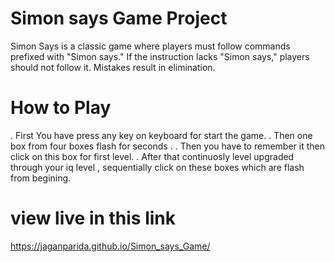 # Simon says Game Project

Simon Says is a classic game where players must follow commands prefixed with "Simon says." If the instruction lacks "Simon says," players should not follow it. Mistakes result in elimination.

# How to Play

. First You have press any key on keyboard for start the game.
. Then one box from four boxes flash for seconds .
. Then you have to remember it then click on this box for first level.
. After that continuosly level upgraded through your iq level , sequentially click on these boxes which are flash from begining.

# view live in this link

https://jaganparida.github.io/Simon_says_Game/
